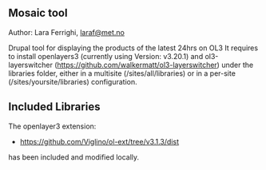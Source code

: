 ## Mosaic tool
Author: Lara Ferrighi, laraf@met.no

Drupal tool for displaying the products of the latest 24hrs on OL3
It requires to install openlayers3 (currently using Version: v3.20.1) and 
ol3-layerswitcher (https://github.com/walkermatt/ol3-layerswitcher) under the libraries folder, 
either in a multisite (/sites/all/libraries) or in a per-site (/sites/yoursite/libraries) configuration.

## Included Libraries
The openlayer3 extension: 

* https://github.com/Viglino/ol-ext/tree/v3.1.3/dist

has been included and modified locally.

